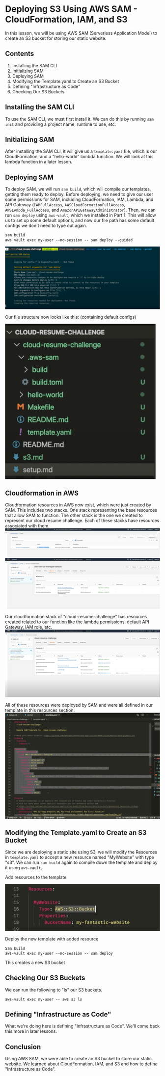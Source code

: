 # Deploying S3 Using AWS SAM - CloudFormation, IAM, and S3

In this lesson, we will be using AWS SAM (Serverless Application Model) to create an S3 bucket for storing our static website. 

## Contents
1. Installing the SAM CLI
2. Initializing SAM
3. Deploying SAM
4. Modifying the Template.yaml to Create an S3 Bucket
5. Defining "Infrastructure as Code"
6. Checking Our S3 Buckets

## Installing the SAM CLI
To use the SAM CLI, we must first install it. We can do this by running `sam init` and providing a project name, runtime to use, etc.

## Initializing SAM
After installing the SAM CLI, it will give us a `template.yaml` file, which is our CloudFormation, and a "hello-world" lambda function. We will look at this lambda function in a later lesson.

## Deploying SAM
To deploy SAM, we will run `sam build`, which will compile our templates, getting them ready to deploy. Before deploying, we need to give our user some permissions for SAM, including CloudFormation, IAM, Lambda, and API Gateway (`IAMFullAccess`, `AWSCloudFormationFullAccess`, `AWSLAmbda_FullAccess`, and `AmazonAPIGatewayAdministrator`). Then, we can run `sam deploy` using `aws-vault`, which we installed in Part 1. This will allow us to set up some default options, and now our file path has some default configs we don't need to type out again. 
```
sam build 
aws vault exec my-user --no-session -- sam deploy --guided 
```

![deploySAM](/images/deploySAM.png)

Our file structure now looks like this: (containing default configs)

![fileStruc](/images/fileStructure.png)

## Cloudformation in AWS
Cloudformation resources in AWS now exist, which were just created by SAM. This includes two stacks. One stack representing the base resources that allow SAM to function. The other stack is the one we created to represent our cloud resume challenge. Each of these stacks have resources associated with them.
![CFStack](/images/CFStack.png)
![CFSAM](/images/CFSAM.png)

Our cloudformation stack of "cloud-resume-challenge" has resources created related to our function like the lambda permissions, default API Gateway, IAM role, etc.
![CFCloudResume](/images/CFCloudResumeChallenge.png)

All of these resources were deployed by SAM and were all defined in our template in this resources section:
![CFTEmplate](/images/template.png)



## Modifying the Template.yaml to Create an S3 Bucket
Since we are deploying a static site using S3, we will modify the Resources in `template.yaml` to accept a new resource named "MyWebsite" with type "s3". We can run `sam build` again to compile down the template and deploy it using `aws-vault`.

Add resources to the template

![addResource](/images/newResource.png)

Deploy the new template with added resource
```
Sam build
aws-vault exec my-user --no-session -- sam deploy
```

This creates a new S3 bucket


## Checking Our S3 Buckets
We can run the following to "ls" our S3 buckets.
```
aws-vault exec my-user -- aws s3 ls
```


## Defining "Infrastructure as Code"
What we're doing here is defining "Infrastructure as Code". We'll come back this more in later lessons.


## Conclusion
Using AWS SAM, we were able to create an S3 bucket to store our static website. We learned about CloudFormation, IAM, and S3 and how to define "Infrastructure as Code".
